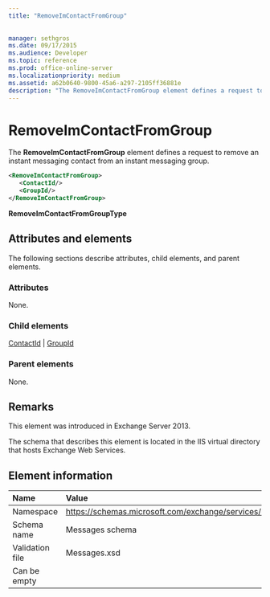```yaml
---
title: "RemoveImContactFromGroup"
 
 
manager: sethgros
ms.date: 09/17/2015
ms.audience: Developer
ms.topic: reference
ms.prod: office-online-server
ms.localizationpriority: medium
ms.assetid: a62b0640-9800-45a6-a297-2105ff36881e
description: "The RemoveImContactFromGroup element defines a request to remove an instant messaging contact from an instant messaging group."
---
```


# RemoveImContactFromGroup

The **RemoveImContactFromGroup** element defines a request to remove an instant messaging contact from an instant messaging group. 
  
```XML
<RemoveImContactFromGroup>
   <ContactId/>
   <GroupId/>
</RemoveImContactFromGroup>
```

 **RemoveImContactFromGroupType**
## Attributes and elements

The following sections describe attributes, child elements, and parent elements.
  
### Attributes

None.
  
### Child elements

[ContactId](contactid.md) | [GroupId](groupid.md)
  
### Parent elements

None.
  
## Remarks

This element was introduced in Exchange Server 2013.
  
The schema that describes this element is located in the IIS virtual directory that hosts Exchange Web Services.
  
## Element information

|**Name**|**Value**|
|:-----|:-----|
|Namespace  <br/> |https://schemas.microsoft.com/exchange/services/2006/messages  <br/> |
|Schema name  <br/> |Messages schema  <br/> |
|Validation file  <br/> |Messages.xsd  <br/> |
|Can be empty  <br/> ||
   


